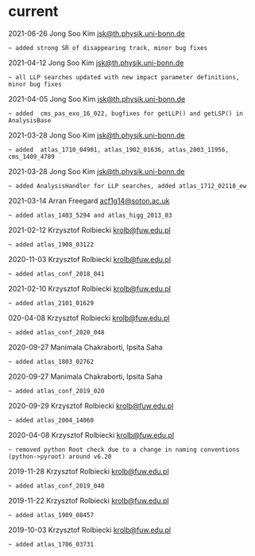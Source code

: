 # current
2021-06-26   Jong Soo Kim <jsk@th.physik.uni-bonn.de>

    ~ added strong SR of disappearing track, minor bug fixes

2021-04-12   Jong Soo Kim <jsk@th.physik.uni-bonn.de>

    ~ all LLP searches updated with new impact parameter definitions, minor bug fixes

2021-04-05   Jong Soo Kim <jsk@th.physik.uni-bonn.de>

    ~ added  cms_pas_exo_16_022, bugfixes for getLLP() and getLSP() in AnalysisBase

2021-03-28   Jong Soo Kim <jsk@th.physik.uni-bonn.de>

    ~ added  atlas_1710_04901, atlas_1902_01636, atlas_2003_11956, cms_1409_4789

2021-03-28   Jong Soo Kim <jsk@th.physik.uni-bonn.de>
        
    ~ added AnalysisHandler for LLP searches, added atlas_1712_02118_ew


2021-03-14   Arran Freegard <acf1g14@soton.ac.uk>
        
    ~ added atlas_1403_5294 and atlas_higg_2013_03

2021-02-12   Krzysztof Rolbiecki <krolb@fuw.edu.pl>
        
    ~ added atlas_1908_03122


2020-11-03   Krzysztof Rolbiecki <krolb@fuw.edu.pl>
        
    ~ added atlas_conf_2018_041

2021-02-10   Krzysztof Rolbiecki <krolb@fuw.edu.pl>
        
    ~ added atlas_2101_01629
    
020-04-08   Krzysztof Rolbiecki <krolb@fuw.edu.pl>

    ~ added atlas_conf_2020_048

2020-09-27   Manimala Chakraborti, Ipsita Saha

    ~ added atlas_1803_02762

2020-09-27   Manimala Chakraborti, Ipsita Saha

    ~ added atlas_conf_2019_020

2020-09-29   Krzysztof Rolbiecki <krolb@fuw.edu.pl>
        
    ~ added atlas_2004_14060

2020-04-08   Krzysztof Rolbiecki <krolb@fuw.edu.pl>

    ~ removed python Root check due to a change in naming conventions (python->pyroot) around v6.20 

2019-11-28   Krzysztof Rolbiecki <krolb@fuw.edu.pl>
        
    ~ added atlas_conf_2019_040

2019-11-22   Krzysztof Rolbiecki <krolb@fuw.edu.pl>
        
    ~ added atlas_1909_08457

2019-10-03   Krzysztof Rolbiecki <krolb@fuw.edu.pl>
        
    ~ added atlas_1706_03731
